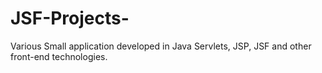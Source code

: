 # JSF-Projects-
Various Small application developed in Java Servlets, JSP, JSF and other front-end technologies.
